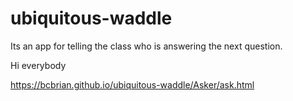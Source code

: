 # ubiquitous-waddle
Its an app for telling the class who is answering the next question.

Hi everybody

https://bcbrian.github.io/ubiquitous-waddle/Asker/ask.html
